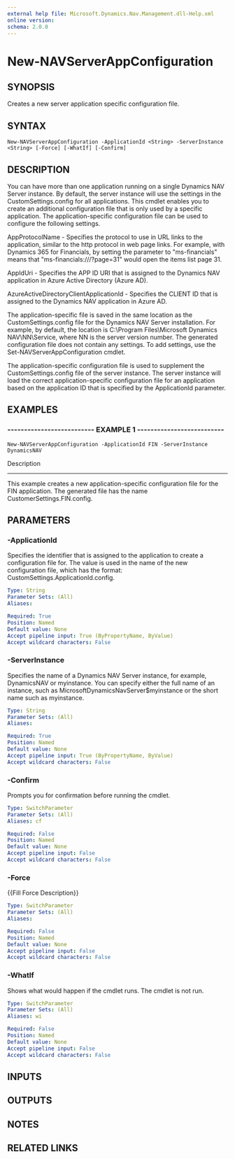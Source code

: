 ```yaml
---
external help file: Microsoft.Dynamics.Nav.Management.dll-Help.xml
online version: 
schema: 2.0.0
---
```


# New-NAVServerAppConfiguration

## SYNOPSIS
Creates a new server application specific configuration file.

## SYNTAX

```
New-NAVServerAppConfiguration -ApplicationId <String> -ServerInstance <String> [-Force] [-WhatIf] [-Confirm]
```

## DESCRIPTION
You can have more than one application running on a single Dynamics NAV Server instance.
By default, the server instance will use the settings in the CustomSettings.config for all applications.
This cmdlet enables you to create an additional configuration file that is only used by a specific application.
The application-specific configuration file can be used to configure the following settings.
 

AppProtocolName - Specifies the protocol to use in URL links to the application, similar to the http protocol in web page links.
For example, with Dynamics 365 for Financials, by setting the parameter to "ms-financials"  means that "ms-financials:///?page=31" would open the items list page 31.

AppIdUri - Specifies the APP ID URI that is assigned to the Dynamics NAV application in Azure Active Directory (Azure AD). 

AzureActiveDirectoryClientApplicationId - Specifies the CLIENT ID that is assigned to the Dynamics NAV application in Azure AD.

The application-specific file is saved in the same location as the CustomSettings.config file for the Dynamics NAV Server installation.
For example, by default, the location is C:\Program Files\Microsoft Dynamics NAV\NN\Service, where NN is the server version number.
The generated configuration file does not contain any settings.
To add settings, use the Set-NAVServerAppConfiguration cmdlet.

The application-specific configuration file is used to supplement the CustomSettings.config file of the server instance.
The server instance will load the correct application-specific configuration file for an application based on the application ID that is specified by the ApplicationId parameter.

## EXAMPLES

### -------------------------- EXAMPLE 1 --------------------------
```
New-NAVServerAppConfiguration -ApplicationId FIN -ServerInstance DynamicsNAV
```

Description

-----------

This example creates a new application-specific configuration file for the FIN application.
The generated file has the name CustomerSettings.FIN.config.

## PARAMETERS

### -ApplicationId
Specifies the identifier that is assigned to the application to create a configuration file for.
The value is used in the name of the new configuration file, which has the format: CustomSettings.ApplicationId.config.

```yaml
Type: String
Parameter Sets: (All)
Aliases: 

Required: True
Position: Named
Default value: None
Accept pipeline input: True (ByPropertyName, ByValue)
Accept wildcard characters: False
```

### -ServerInstance
Specifies the name of a Dynamics NAV Server instance, for example, DynamicsNAV or myinstance.
You can specify either the full name of an instance, such as MicrosoftDynamicsNavServer$myinstance or the short name such as myinstance.

```yaml
Type: String
Parameter Sets: (All)
Aliases: 

Required: True
Position: Named
Default value: None
Accept pipeline input: True (ByPropertyName, ByValue)
Accept wildcard characters: False
```

### -Confirm
Prompts you for confirmation before running the cmdlet.

```yaml
Type: SwitchParameter
Parameter Sets: (All)
Aliases: cf

Required: False
Position: Named
Default value: None
Accept pipeline input: False
Accept wildcard characters: False
```

### -Force
{{Fill Force Description}}

```yaml
Type: SwitchParameter
Parameter Sets: (All)
Aliases: 

Required: False
Position: Named
Default value: None
Accept pipeline input: False
Accept wildcard characters: False
```

### -WhatIf
Shows what would happen if the cmdlet runs.
The cmdlet is not run.

```yaml
Type: SwitchParameter
Parameter Sets: (All)
Aliases: wi

Required: False
Position: Named
Default value: None
Accept pipeline input: False
Accept wildcard characters: False
```

## INPUTS

## OUTPUTS

## NOTES
## RELATED LINKS

